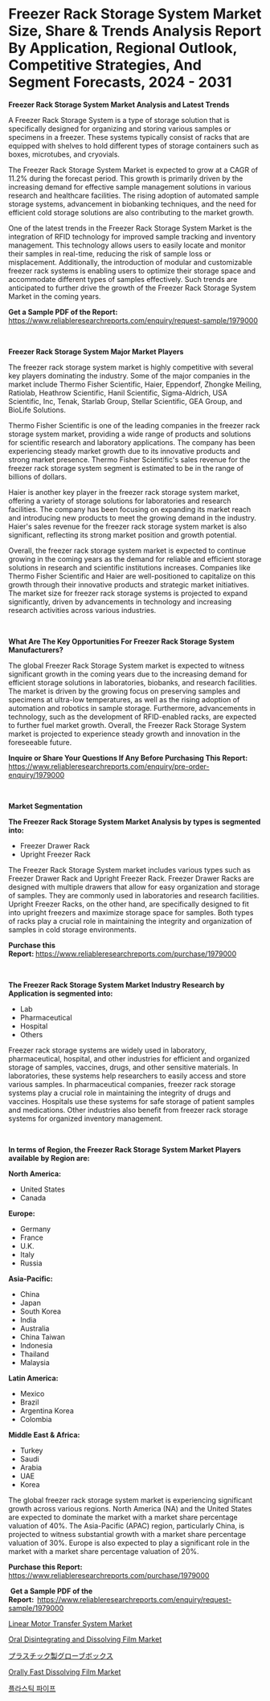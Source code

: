 <p><h1>Freezer Rack Storage System Market Size, Share & Trends Analysis Report By Application, Regional Outlook, Competitive Strategies, And Segment Forecasts, 2024 - 2031</h1></p><p><strong>Freezer Rack Storage System Market Analysis and Latest Trends</strong></p>
<p><p>A Freezer Rack Storage System is a type of storage solution that is specifically designed for organizing and storing various samples or specimens in a freezer. These systems typically consist of racks that are equipped with shelves to hold different types of storage containers such as boxes, microtubes, and cryovials.</p><p>The Freezer Rack Storage System Market is expected to grow at a CAGR of 11.2% during the forecast period. This growth is primarily driven by the increasing demand for effective sample management solutions in various research and healthcare facilities. The rising adoption of automated sample storage systems, advancement in biobanking techniques, and the need for efficient cold storage solutions are also contributing to the market growth.</p><p>One of the latest trends in the Freezer Rack Storage System Market is the integration of RFID technology for improved sample tracking and inventory management. This technology allows users to easily locate and monitor their samples in real-time, reducing the risk of sample loss or misplacement. Additionally, the introduction of modular and customizable freezer rack systems is enabling users to optimize their storage space and accommodate different types of samples effectively. Such trends are anticipated to further drive the growth of the Freezer Rack Storage System Market in the coming years.</p></p>
<p><strong>Get a Sample PDF of the Report:&nbsp;</strong> <a href="https://www.reliableresearchreports.com/enquiry/request-sample/1979000">https://www.reliableresearchreports.com/enquiry/request-sample/1979000</a></p>
<p>&nbsp;</p>
<p><strong>Freezer Rack Storage System Major Market Players</strong></p>
<p><p>The freezer rack storage system market is highly competitive with several key players dominating the industry. Some of the major companies in the market include Thermo Fisher Scientific, Haier, Eppendorf, Zhongke Meiling, Ratiolab, Heathrow Scientific, Hanil Scientific, Sigma-Aldrich, USA Scientific, Inc, Tenak, Starlab Group, Stellar Scientific, GEA Group, and BioLife Solutions.</p><p>Thermo Fisher Scientific is one of the leading companies in the freezer rack storage system market, providing a wide range of products and solutions for scientific research and laboratory applications. The company has been experiencing steady market growth due to its innovative products and strong market presence. Thermo Fisher Scientific's sales revenue for the freezer rack storage system segment is estimated to be in the range of billions of dollars.</p><p>Haier is another key player in the freezer rack storage system market, offering a variety of storage solutions for laboratories and research facilities. The company has been focusing on expanding its market reach and introducing new products to meet the growing demand in the industry. Haier's sales revenue for the freezer rack storage system market is also significant, reflecting its strong market position and growth potential.</p><p>Overall, the freezer rack storage system market is expected to continue growing in the coming years as the demand for reliable and efficient storage solutions in research and scientific institutions increases. Companies like Thermo Fisher Scientific and Haier are well-positioned to capitalize on this growth through their innovative products and strategic market initiatives. The market size for freezer rack storage systems is projected to expand significantly, driven by advancements in technology and increasing research activities across various industries.</p></p>
<p>&nbsp;</p>
<p><strong>What Are The Key Opportunities For Freezer Rack Storage System Manufacturers?</strong></p>
<p><p>The global Freezer Rack Storage System market is expected to witness significant growth in the coming years due to the increasing demand for efficient storage solutions in laboratories, biobanks, and research facilities. The market is driven by the growing focus on preserving samples and specimens at ultra-low temperatures, as well as the rising adoption of automation and robotics in sample storage. Furthermore, advancements in technology, such as the development of RFID-enabled racks, are expected to further fuel market growth. Overall, the Freezer Rack Storage System market is projected to experience steady growth and innovation in the foreseeable future.</p></p>
<p><strong>Inquire or Share Your Questions If Any Before Purchasing This Report:</strong> <a href="https://www.reliableresearchreports.com/enquiry/pre-order-enquiry/1979000">https://www.reliableresearchreports.com/enquiry/pre-order-enquiry/1979000</a></p>
<p>&nbsp;</p>
<p><strong>Market Segmentation</strong></p>
<p><strong>The Freezer Rack Storage System Market Analysis by types is segmented into:</strong></p>
<p><ul><li>Freezer Drawer Rack</li><li>Upright Freezer Rack</li></ul></p>
<p><p>The Freezer Rack Storage System market includes various types such as Freezer Drawer Rack and Upright Freezer Rack. Freezer Drawer Racks are designed with multiple drawers that allow for easy organization and storage of samples. They are commonly used in laboratories and research facilities. Upright Freezer Racks, on the other hand, are specifically designed to fit into upright freezers and maximize storage space for samples. Both types of racks play a crucial role in maintaining the integrity and organization of samples in cold storage environments.</p></p>
<p><strong>Purchase this Report:&nbsp;</strong><a href="https://www.reliableresearchreports.com/purchase/1979000">https://www.reliableresearchreports.com/purchase/1979000</a></p>
<p>&nbsp;</p>
<p><strong>The Freezer Rack Storage System Market Industry Research by Application is segmented into:</strong></p>
<p><ul><li>Lab</li><li>Pharmaceutical</li><li>Hospital</li><li>Others</li></ul></p>
<p><p>Freezer rack storage systems are widely used in laboratory, pharmaceutical, hospital, and other industries for efficient and organized storage of samples, vaccines, drugs, and other sensitive materials. In laboratories, these systems help researchers to easily access and store various samples. In pharmaceutical companies, freezer rack storage systems play a crucial role in maintaining the integrity of drugs and vaccines. Hospitals use these systems for safe storage of patient samples and medications. Other industries also benefit from freezer rack storage systems for organized inventory management.</p></p>
<p>&nbsp;</p>
<p><strong>In terms of Region, the Freezer Rack Storage System Market Players available by Region are:</strong></p>
<p>
    <p> <strong> North America: </strong>
        <ul>
            <li>United States</li>
            <li>Canada</li>
        </ul>
        </p> 
    <p> <strong> Europe: </strong>
        <ul>
            <li>Germany</li>
            <li>France</li>
            <li>U.K.</li>
            <li>Italy</li>
            <li>Russia</li>
        </ul>
        </p> 
    <p> <strong> Asia-Pacific: </strong>
        <ul>
            <li>China</li>
            <li>Japan</li>
            <li>South Korea</li>
            <li>India</li>
            <li>Australia</li>
            <li>China Taiwan</li>
            <li>Indonesia</li>
            <li>Thailand</li>
            <li>Malaysia</li>
        </ul>
        </p> 
    <p> <strong> Latin America: </strong>
        <ul>
            <li>Mexico</li>
            <li>Brazil</li>
            <li>Argentina Korea</li>
            <li>Colombia</li>
        </ul>
        </p> 
    <p> <strong> Middle East & Africa: </strong>
        <ul>
            <li>Turkey</li>
            <li>Saudi</li>
            <li>Arabia</li>
            <li>UAE</li>
            <li>Korea</li>
        </ul>
    </p>
    </p>
<p><p>The global freezer rack storage system market is experiencing significant growth across various regions. North America (NA) and the United States are expected to dominate the market with a market share percentage valuation of 40%. The Asia-Pacific (APAC) region, particularly China, is projected to witness substantial growth with a market share percentage valuation of 30%. Europe is also expected to play a significant role in the market with a market share percentage valuation of 20%.</p></p>
<p><strong>Purchase this Report: </strong><a href="https://www.reliableresearchreports.com/purchase/1979000">https://www.reliableresearchreports.com/purchase/1979000</a></p>
<p>&nbsp;<strong>Get a Sample PDF of the Report:&nbsp;&nbsp;</strong><a href="https://www.reliableresearchreports.com/enquiry/request-sample/1979000">https://www.reliableresearchreports.com/enquiry/request-sample/1979000</a></p>
<p><strong></strong></p>
<p><p><a href="https://github.com/mahnoor2003/Market-Research-Report-List-3/blob/main/linear-motor-transfer-system-market.md">Linear Motor Transfer System Market</a></p><p><a href="https://issuu.com/reportprime-2/docs/oral-disintegrating-and-dissolving-film-market-siz">Oral Disintegrating and Dissolving Film Market</a></p><p><a href="https://medium.com/@sandeepayare180/%E3%83%97%E3%83%A9%E3%82%B9%E3%83%81%E3%83%83%E3%82%AF%E6%89%8B%E8%A2%8B%E3%83%9C%E3%83%83%E3%82%AF%E3%82%B9%E3%81%AE%E5%B8%82%E5%A0%B4%E3%83%AC%E3%83%9D%E3%83%BC%E3%83%88%E3%81%AF-%E3%81%93%E3%81%AE%E5%B8%82%E5%A0%B4%E3%81%AE%E6%9C%80%E6%96%B0%E3%81%AE%E3%83%88%E3%83%AC%E3%83%B3%E3%83%89%E3%81%A8%E6%88%90%E9%95%B7%E6%A9%9F%E4%BC%9A%E3%82%92%E6%98%8E%E3%82%89%E3%81%8B%E3%81%AB%E3%81%97%E3%81%A6%E3%81%84%E3%81%BE%E3%81%99-e2f3b6fd65fd">プラスチック製グローブボックス</a></p><p><a href="https://issuu.com/reportprime-2/docs/orally-fast-dissolving-film-market-size-2030.pptx">Orally Fast Dissolving Film Market</a></p><p><a href="https://medium.com/@henrywheeler53/%ED%94%8C%EB%9D%BC%EC%8A%A4%ED%8B%B1-%ED%8C%8C%EC%9D%B4%ED%94%84-%EC%8B%9C%EC%9E%A5-%EC%84%B1%EA%B3%B5%EC%A0%81%EC%9D%B8-%EB%B9%84%EC%A6%88%EB%8B%88%EC%8A%A4-%EC%A0%84%EB%9E%B5%EC%9D%98-%ED%95%B5%EC%8B%AC-2031%EB%85%84%EA%B9%8C%EC%A7%80%EC%9D%98-%EC%98%88%EC%B8%A1-1ca64656f821">플라스틱 파이프</a></p></p>